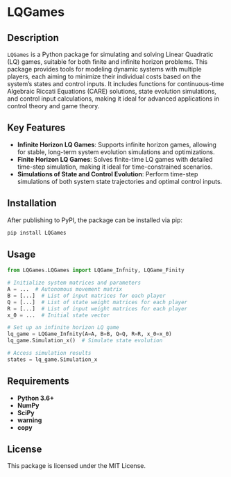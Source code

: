 # LQGames

## Description

`LQGames` is a Python package for simulating and solving Linear Quadratic (LQ) games, suitable for both finite and infinite horizon problems. This package provides tools for modeling dynamic systems with multiple players, each aiming to minimize their individual costs based on the system’s states and control inputs. It includes functions for continuous-time Algebraic Riccati Equations (CARE) solutions, state evolution simulations, and control input calculations, making it ideal for advanced applications in control theory and game theory.

## Key Features

- **Infinite Horizon LQ Games**: Supports infinite horizon games, allowing for stable, long-term system evolution simulations and optimizations.
- **Finite Horizon LQ Games**: Solves finite-time LQ games with detailed time-step simulation, making it ideal for time-constrained scenarios.
- **Simulations of State and Control Evolution**: Perform time-step simulations of both system state trajectories and optimal control inputs.

## Installation

After publishing to PyPI, the package can be installed via pip:

```bash
pip install LQGames
```

## Usage

```python
from LQGames.LQGames import LQGame_Infnity, LQGame_Finity

# Initialize system matrices and parameters
A = ...  # Autonomous movement matrix
B = [...]  # List of input matrices for each player
Q = [...]  # List of state weight matrices for each player
R = [...]  # List of input weight matrices for each player
x_0 = ...  # Initial state vector

# Set up an infinite horizon LQ game
lq_game = LQGame_Infnity(A=A, B=B, Q=Q, R=R, x_0=x_0)
lq_game.Simulation_x()  # Simulate state evolution

# Access simulation results
states = lq_game.Simulation_x
```

## Requirements

- **Python 3.6+**
- **NumPy**
- **SciPy**
- **warning**
- **copy**

## License

This package is licensed under the MIT License.
